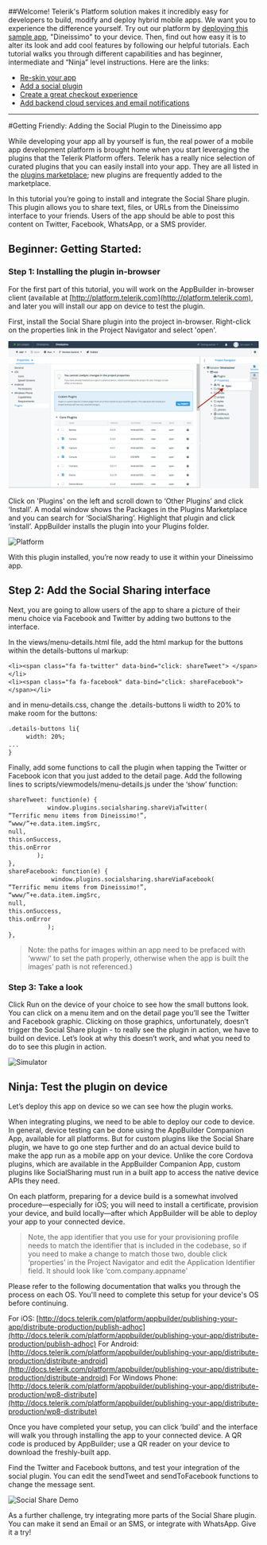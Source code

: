 ##Welcome!
Telerik's Platform solution makes it incredibly easy for developers to build, modify and deploy hybrid mobile apps. We want you to experience the difference yourself. Try out our platform by [deploying this sample app](https://www.telerik.com/campaigns/platform/run-hybrid-app?utm_medium=tutorial&utm_source=github&utm_campaign=dc-platform-100k-oct14&utm_content=2), "Dineissimo" to your device. Then, find out how easy it is to alter its look and add cool features by following our helpful tutorials. Each tutorial walks you through different capabilities and has beginner, intermediate and “Ninja” level instructions. Here are the links:

* [Re-skin your app](tutorial-1-dineissimo.md)
* [Add a social plugin](tutorial-2-dineissimo.md)
* [Create a great checkout experience](tutorial-3-dineissimo.md)
* [Add backend cloud services and email notifications](tutorial-4-dineissimo.md)

---

#Getting Friendly: Adding the Social Plugin to the Dineissimo app

While developing your app all by yourself is fun, the real power of a mobile app development platform is brought home when you start leveraging the plugins that the Telerik Platform offers. Telerik has a really nice selection of curated plugins that you can easily install into your app. They are all listed in the [plugins marketplace](http://plugins.telerik.com/); new plugins are frequently added to the marketplace. 

In this tutorial you’re going to install and integrate the Social Share plugin. This plugin allows you to share text, files, or URLs from the Dineissimo interface to your friends. Users of the app should be able to post this content on Twitter, Facebook, WhatsApp, or a SMS provider. 

## Beginner: Getting Started:

### Step 1: Installing the plugin in-browser

For the first part of this tutorial, you will work on the AppBuilder in-browser client (available at [http://platform.telerik.com](http://platform.telerik.com), and later you will install our app on device to test the plugin.

First, install the Social Share plugin into the project in-browser. Right-click on the properties link in the Project Navigator and select 'open'.

![Platform](dineissimo-2-1.png)


Click on 'Plugins' on the left and scroll down to ‘Other Plugins’ and click ‘Install’. A modal window shows the Packages in the Plugins Marketplace and you can search for ‘SocialSharing’. Highlight that plugin and click ‘install’. AppBuilder installs the plugin into your Plugins folder. 

![Platform](dineissimo-2-2.png)

With this plugin installed, you’re now ready to use it within your Dineissimo app. 

## Step 2: Add the Social Sharing interface

Next, you are going to allow users of the app to share a picture of their menu choice via Facebook and Twitter by adding two buttons to the interface.

In the views/menu-details.html file, add the html markup for the buttons within the details-buttons ul markup:


```
<li><span class="fa fa-twitter" data-bind="click: shareTweet"> </span></li>
<li><span class="fa fa-facebook" data-bind="click: shareFacebook"> </span></li> 
```
and in menu-details.css, change the .details-buttons li width to 20% to make room for the buttons:

```
.details-buttons li{
     width: 20%;
...
}
```

Finally, add some functions to call the plugin when tapping the Twitter or Facebook icon that you just added to the detail page. Add the following lines to scripts/viewmodels/menu-details.js under the ‘show’ function:

```
shareTweet: function(e) {
           window.plugins.socialsharing.shareViaTwitter(
“Terrific menu items from Dineissimo!”,
“www/”+e.data.item.imgSrc,
null,
this.onSuccess, 
this.onError
      	);
},
shareFacebook: function(e) {
            window.plugins.socialsharing.shareViaFacebook(
“Terrific menu items from Dineissimo!”,
“www/”+e.data.item.imgSrc,
null,
this.onSuccess, 
this.onError
           );
},
```
>Note: the paths for images within an app need to be prefaced with ‘www/‘ to set the path properly, otherwise when the app is built the images’ path is not referenced.)

### Step 3: Take a look

Click Run on the device of your choice to see how the small buttons look. You can click on a menu item and on the detail page you’ll see the Twitter and Facebook graphic. Clicking on those graphics, unfortunately, doesn’t trigger the Social Share plugin - to really see the plugin in action, we have to build on device. Let’s look at why this doesn’t work, and what you need to do to see this plugin in action.

![Simulator](dineissimo-2-3.png)

## Ninja: Test the plugin on device 

Let’s deploy this app on device so we can see how the plugin works.

When integrating plugins, we need to be able to deploy our code to device. In general, device testing can be done using the AppBuilder Companion App, available for all platforms. But for custom plugins like the Social Share plugin, we have to go one step further and do an actual device build to make the app run as a mobile app on your device. Unlike the core Cordova plugins, which are available in the AppBuilder Companion App, custom plugins like SocialSharing must run in a built app to access the native device APIs they need. 

On each platform, preparing for a device build is a somewhat involved procedure—especially for iOS; you will need to install a certificate, provision your device, and build locally—after which AppBuilder will be able to deploy your app to your connected device. 

>Note, the app identifier that you use for your provisioning profile needs to match the identifier that is included in the codebase, so if you need to make a change to match those two, double click ‘properties’ in the Project Navigator and edit the Application Identifier field. It should look like ‘com.company.appname'

Please refer to the following documentation that walks you through the process on each OS. You'll need to complete this setup for your device's OS before continuing.

For iOS: [http://docs.telerik.com/platform/appbuilder/publishing-your-app/distribute-production/publish-adhoc](http://docs.telerik.com/platform/appbuilder/publishing-your-app/distribute-production/publish-adhoc)
For Android: [http://docs.telerik.com/platform/appbuilder/publishing-your-app/distribute-production/distribute-android](http://docs.telerik.com/platform/appbuilder/publishing-your-app/distribute-production/distribute-android)
For Windows Phone: [http://docs.telerik.com/platform/appbuilder/publishing-your-app/distribute-production/wp8-distribute](http://docs.telerik.com/platform/appbuilder/publishing-your-app/distribute-production/wp8-distribute)

Once you have completed your setup, you can click ‘build’ and the interface will walk you through installing the app to your connected device. A QR code is produced by AppBuilder; use a QR reader on your device to download the freshly-built app. 

Find the Twitter and Facebook buttons, and test your integration of the social plugin. You can edit the sendTweet and sendToFacebook functions to change the message sent.

![Social Share Demo](dineissimo-2-4.png)


As a further challenge, try integrating more parts of the Social Share plugin. You can make it send an Email or an SMS, or integrate with WhatsApp. Give it a try!


           




